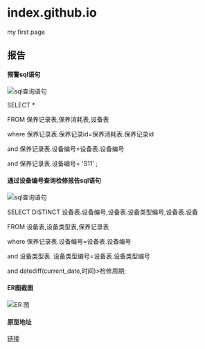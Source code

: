 # index.github.io
my first page

## 报告
#### 预警sql语句
![sql查询语句](http://f.hiphotos.baidu.com/image/pic/item/4ec2d5628535e5dd22552b397ec6a7efcf1b62df.jpg)
    
    
SELECT * 
      
FROM 保养记录表,保养消耗表,设备表
         
where 保养记录表.保养记录id=保养消耗表.保养记录id
        
and 保养记录表.设备编号=设备表.设备编号
          
and 保养记录表.设备编号= 'S11' ;
           
#### 通过设备编号查询检修报告sql语句
![sql查询语句](http://c.hiphotos.baidu.com/image/pic/item/91ef76c6a7efce1b5752462ca751f3deb58f65df.jpg)
          
SELECT DISTINCT 设备表.设备编号,设备表.设备类型编号,设备表.设备
       
FROM 设备表,设备类型表,保养记录表
          
where 保养记录表.设备编号=设备表.设备编号
         
and 设备类型表. 设备类型编号=设备表.设备类型编号
          
and datediff(current_date,时间)>检修周期;
      
#### ER图截图
![ER 图](http://f.hiphotos.baidu.com/image/pic/item/4afbfbedab64034f557037e0a7c379310b551d92.jpg)
          
#### 原型地址
[链接](http://127.0.0.1:32767/start.html#p=home&g=1)




